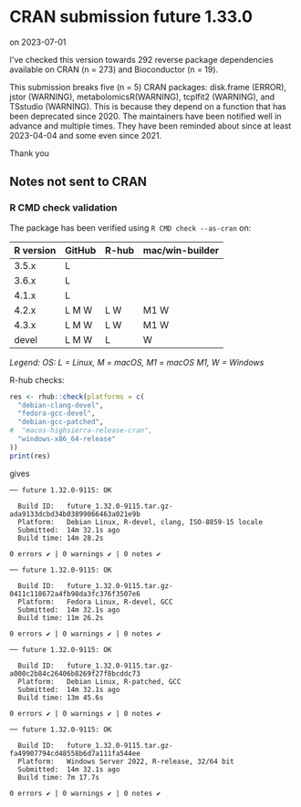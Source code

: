 # CRAN submission future 1.33.0

on 2023-07-01

I've checked this version towards 292 reverse package dependencies available on CRAN (n = 273) and Bioconductor (n = 19).

This submission breaks five (n = 5) CRAN packages: disk.frame (ERROR), jstor (WARNING), metabolomicsR(WARNING), tcplfit2 (WARNING), and TSstudio (WARNING). This is because they depend on a function that has been deprecated since 2020. The maintainers have been notified well in advance and multiple times. They have been reminded about since at least 2023-04-04 and some even since 2021.

Thank you


## Notes not sent to CRAN

### R CMD check validation

The package has been verified using `R CMD check --as-cran` on:

| R version | GitHub | R-hub  | mac/win-builder |
| --------- | ------ | ------ | --------------- |
| 3.5.x     | L      |        |                 |
| 3.6.x     | L      |        |                 |
| 4.1.x     | L      |        |                 |
| 4.2.x     | L M W  | L   W  | M1 W            |
| 4.3.x     | L M W  | L   W  | M1 W            |
| devel     | L M W  | L      |    W            |

_Legend: OS: L = Linux, M = macOS, M1 = macOS M1, W = Windows_


R-hub checks:

```r
res <- rhub::check(platforms = c(
  "debian-clang-devel", 
  "fedora-gcc-devel",
  "debian-gcc-patched", 
#  "macos-highsierra-release-cran",
  "windows-x86_64-release"
))
print(res)
```

gives

```
── future 1.32.0-9115: OK

  Build ID:   future_1.32.0-9115.tar.gz-ada9133dcbd34b03899066463a021e9b
  Platform:   Debian Linux, R-devel, clang, ISO-8859-15 locale
  Submitted:  14m 32.1s ago
  Build time: 14m 28.2s

0 errors ✔ | 0 warnings ✔ | 0 notes ✔

── future 1.32.0-9115: OK

  Build ID:   future_1.32.0-9115.tar.gz-0411c118672a4fb98da3fc376f3507e6
  Platform:   Fedora Linux, R-devel, GCC
  Submitted:  14m 32.1s ago
  Build time: 11m 26.2s

0 errors ✔ | 0 warnings ✔ | 0 notes ✔

── future 1.32.0-9115: OK

  Build ID:   future_1.32.0-9115.tar.gz-a000c2b84c26406b8269f27f8bcddc73
  Platform:   Debian Linux, R-patched, GCC
  Submitted:  14m 32.1s ago
  Build time: 13m 45.6s

0 errors ✔ | 0 warnings ✔ | 0 notes ✔

── future 1.32.0-9115: OK

  Build ID:   future_1.32.0-9115.tar.gz-fa49907794cd48558b6d7a111fa544ee
  Platform:   Windows Server 2022, R-release, 32/64 bit
  Submitted:  14m 32.1s ago
  Build time: 7m 17.7s

0 errors ✔ | 0 warnings ✔ | 0 notes ✔
```
